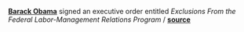 **[Barack Obama](https://en.wikipedia.org/wiki/President_of_the_United_States)** signed an executive order entitled _Exclusions From the Federal Labor-Management Relations Program_ / **[source](https://www.gpo.gov/fdsys/pkg/FR-2017-01-17/pdf/2017-01169.pdf)**
